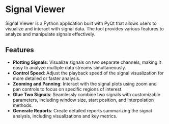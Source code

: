 # Signal Viewer

Signal Viewer is a Python application built with PyQt that allows users to visualize and interact with signal data. The tool provides various features to analyze and manipulate signals effectively.

## Features

- **Plotting Signals**: Visualize signals on two separate channels, making it easy to analyze multiple data streams simultaneously.
- **Control Speed**: Adjust the playback speed of the signal visualization for more detailed or faster analysis.
- **Zooming and Panning**: Interact with the signal plots using zoom and pan controls to focus on specific regions of interest.
- **Glue Two Signals**: Seamlessly combine two signals with customizable parameters, including window size, start position, and interpolation methods.
- **Generate Reports**: Create detailed reports summarizing the signal analysis, including visualizations and key metrics.
